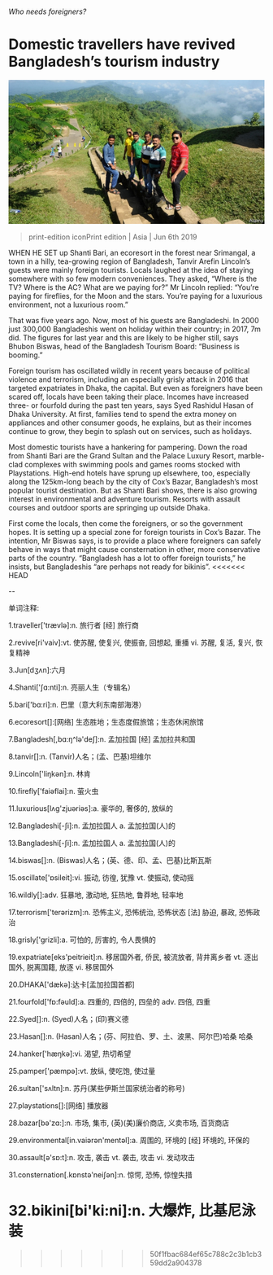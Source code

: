 ###### Who needs foreigners?

# Domestic travellers have revived Bangladesh’s tourism industry 

![image](images/20190608_asp504.jpg) 

> print-edition iconPrint edition | Asia | Jun 6th 2019 

WHEN HE SET up Shanti Bari, an ecoresort in the forest near Srimangal, a town in a hilly, tea-growing region of Bangladesh, Tanvir Arefin Lincoln’s guests were mainly foreign tourists. Locals laughed at the idea of staying somewhere with so few modern conveniences. They asked, “Where is the TV? Where is the AC? What are we paying for?” Mr Lincoln replied: “You’re paying for fireflies, for the Moon and the stars. You’re paying for a luxurious environment, not a luxurious room.” 

That was five years ago. Now, most of his guests are Bangladeshi. In 2000 just 300,000 Bangladeshis went on holiday within their country; in 2017, 7m did. The figures for last year and this are likely to be higher still, says Bhubon Biswas, head of the Bangladesh Tourism Board: “Business is booming.” 

Foreign tourism has oscillated wildly in recent years because of political violence and terrorism, including an especially grisly attack in 2016 that targeted expatriates in Dhaka, the capital. But even as foreigners have been scared off, locals have been taking their place. Incomes have increased three- or fourfold during the past ten years, says Syed Rashidul Hasan of Dhaka University. At first, families tend to spend the extra money on appliances and other consumer goods, he explains, but as their incomes continue to grow, they begin to splash out on services, such as holidays. 

Most domestic tourists have a hankering for pampering. Down the road from Shanti Bari are the Grand Sultan and the Palace Luxury Resort, marble-clad complexes with swimming pools and games rooms stocked with Playstations. High-end hotels have sprung up elsewhere, too, especially along the 125km-long beach by the city of Cox’s Bazar, Bangladesh’s most popular tourist destination. But as Shanti Bari shows, there is also growing interest in environmental and adventure tourism. Resorts with assault courses and outdoor sports are springing up outside Dhaka. 

First come the locals, then come the foreigners, or so the government hopes. It is setting up a special zone for foreign tourists in Cox’s Bazar. The intention, Mr Biswas says, is to provide a place where foreigners can safely behave in ways that might cause consternation in other, more conservative parts of the country. “Bangladesh has a lot to offer foreign tourists,” he insists, but Bangladeshis “are perhaps not ready for bikinis”. 
<<<<<<< HEAD

-- 

 单词注释:

1.traveller['trævlә]:n. 旅行者 [经] 旅行商 

2.revive[ri'vaiv]:vt. 使苏醒, 使复兴, 使振奋, 回想起, 重播 vi. 苏醒, 复活, 复兴, 恢复精神 

3.Jun[dʒʌn]:六月 

4.Shanti['ʃɑ:nti]:n. 亮丽人生（专辑名） 

5.bari['bɑ:ri]:n. 巴里（意大利东南部海港） 

6.ecoresort[]:[网络] 生态胜地；生态度假旅馆；生态休闲旅馆 

7.Bangladesh[,bɑ:ŋ^lә'deʃ]:n. 孟加拉国 [经] 孟加拉共和国 

8.tanvir[]:n. (Tanvir)人名；(孟、巴基)坦维尔 

9.Lincoln['liŋkәn]:n. 林肯 

10.firefly['faiәflai]:n. 萤火虫 

11.luxurious[lʌg'zjuәriәs]:a. 豪华的, 奢侈的, 放纵的 

12.Bangladeshi[-ʃi]:n. 孟加拉国人 a. 孟加拉国(人)的 

13.Bangladeshi[-ʃi]:n. 孟加拉国人 a. 孟加拉国(人)的 

14.biswas[]:n. (Biswas)人名；(英、德、印、孟、巴基)比斯瓦斯 

15.oscillate['ɒsileit]:vi. 振动, 彷徨, 犹豫 vt. 使振动, 使动摇 

16.wildly[]:adv. 狂暴地, 激动地, 狂热地, 鲁莽地, 轻率地 

17.terrorism['terәrizm]:n. 恐怖主义, 恐怖统治, 恐怖状态 [法] 胁迫, 暴政, 恐怖政治 

18.grisly['grizli]:a. 可怕的, 厉害的, 令人畏惧的 

19.expatriate[eks'peitrieit]:n. 移居国外者, 侨民, 被流放者, 背井离乡者 vt. 逐出国外, 脱离国籍, 放逐 vi. 移居国外 

20.DHAKA['dækә]:达卡[孟加拉国首都] 

21.fourfold['fɒ:fәuld]:a. 四重的, 四倍的, 四垒的 adv. 四倍, 四重 

22.Syed[]:n. (Syed)人名；(印)赛义德 

23.Hasan[]:n. (Hasan)人名；(芬、阿拉伯、罗、土、波黑、阿尔巴)哈桑 哈桑 

24.hanker['hæŋkә]:vi. 渴望, 热切希望 

25.pamper['pæmpә]:vt. 放纵, 使吃饱, 使过量 

26.sultan['sʌltn]:n. 苏丹(某些伊斯兰国家统治者的称号) 

27.playstations[]:[网络] 播放器 

28.bazar[bә'zɑ:]:n. 市场, 集市, (英)(美)廉价商店, 义卖市场, 百货商店 

29.environmental[in.vaiәrәn'mentәl]:a. 周围的, 环境的 [经] 环境的, 环保的 

30.assault[ә'sɒ:t]:n. 攻击, 袭击 vt. 袭击, 攻击 vi. 发动攻击 

31.consternation[.kɒnstә'neiʃәn]:n. 惊愕, 恐怖, 惊惶失措 

32.bikini[bi'ki:ni]:n. 大爆炸, 比基尼泳装 
=======
>>>>>>> 50f1fbac684ef65c788c2c3b1cb359dd2a904378

